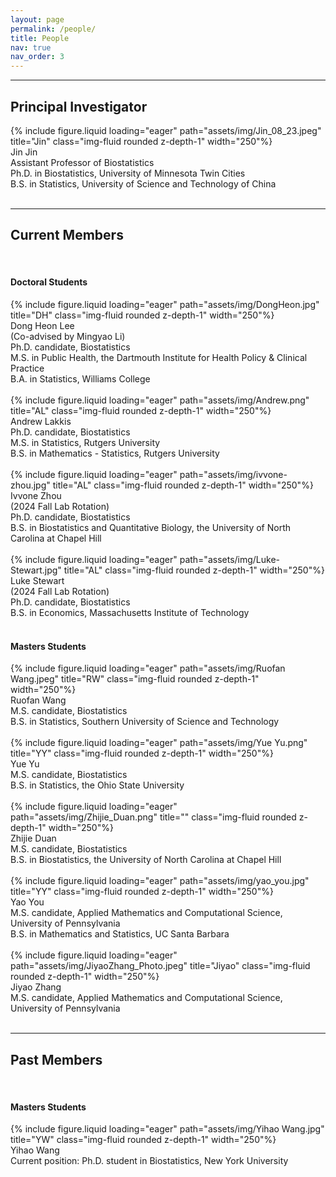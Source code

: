 ```yaml
---
layout: page
permalink: /people/
title: People
nav: true
nav_order: 3
---
```


---

## Principal Investigator

<div class="row justify-content-sm-center">
    <div class="col-sm-4 mt-3 mt-md-0">
        {% include figure.liquid loading="eager"  path="assets/img/Jin_08_23.jpeg" title="Jin" class="img-fluid rounded z-depth-1" width="250"%}
    </div>
    <div class="col-sm-8 mt-3 mt-md-0">
    Jin Jin <br />
    Assistant Professor of Biostatistics <br />
    Ph.D. in Biostatistics, University of Minnesota Twin Cities <br />
    B.S. in Statistics, University of Science and Technology of China</div>
</div>  
&nbsp;

---

## Current Members

&nbsp;

#### Doctoral Students

<div class="row justify-content-sm-center">
    <div class="col-sm-4 mt-3 mt-md-0">
        {% include figure.liquid loading="eager"  path="assets/img/DongHeon.jpg" title="DH" class="img-fluid rounded z-depth-1" width="250"%}
    </div>
    <div class="col-sm-8 mt-3 mt-md-0">
    Dong Heon Lee <br />
    (Co-advised by Mingyao Li) <br />
    Ph.D. candidate, Biostatistics <br />
    M.S. in Public Health, the Dartmouth Institute for Health Policy & Clinical Practice <br />
    B.A. in Statistics, Williams College
    </div>
</div>  
&nbsp;

<div class="row justify-content-sm-center">
    <div class="col-sm-4 mt-3 mt-md-0">
        {% include figure.liquid loading="eager"  path="assets/img/Andrew.png" title="AL" class="img-fluid rounded z-depth-1" width="250"%}
    </div>
    <div class="col-sm-8 mt-3 mt-md-0">
    Andrew Lakkis <br />
    Ph.D. candidate, Biostatistics <br />
    M.S. in Statistics, Rutgers University <br />
    B.S. in Mathematics - Statistics, Rutgers University
    </div>
</div>  
&nbsp;

<div class="row justify-content-sm-center">
    <div class="col-sm-4 mt-3 mt-md-0">
        {% include figure.liquid loading="eager"  path="assets/img/ivvone-zhou.jpg" title="AL" class="img-fluid rounded z-depth-1" width="250"%}
    </div>
    <div class="col-sm-8 mt-3 mt-md-0">
    Ivvone Zhou <br />
    (2024 Fall Lab Rotation) <br />
    Ph.D. candidate, Biostatistics <br />
    B.S. in Biostatistics and Quantitative Biology, the University of North Carolina at Chapel Hill
    </div>
</div>  
&nbsp;

<div class="row justify-content-sm-center">
    <div class="col-sm-4 mt-3 mt-md-0">
        {% include figure.liquid loading="eager"  path="assets/img/Luke-Stewart.jpg" title="AL" class="img-fluid rounded z-depth-1" width="250"%}
    </div>
    <div class="col-sm-8 mt-3 mt-md-0">
    Luke Stewart<br />
    (2024 Fall Lab Rotation) <br />
    Ph.D. candidate, Biostatistics <br />
    B.S. in Economics, Massachusetts Institute of Technology
    </div>
</div>  
&nbsp;
&nbsp;

#### Masters Students

<div class="row justify-content-sm-center">
    <div class="col-sm-4 mt-3 mt-md-0">
        {% include figure.liquid loading="eager"  path="assets/img/Ruofan Wang.jpeg" title="RW" class="img-fluid rounded z-depth-1" width="250"%}
    </div>
    <div class="col-sm-8 mt-3 mt-md-0">
    Ruofan Wang <br />
    M.S. candidate, Biostatistics <br />
    B.S. in Statistics, Southern University of Science and Technology
    </div>
</div>  
&nbsp;

<div class="row justify-content-sm-center">
    <div class="col-sm-4 mt-3 mt-md-0">
        {% include figure.liquid loading="eager"  path="assets/img/Yue Yu.png" title="YY" class="img-fluid rounded z-depth-1" width="250"%}
    </div>
    <div class="col-sm-8 mt-3 mt-md-0">
    Yue Yu <br />
    M.S. candidate, Biostatistics <br />
    B.S. in Statistics, the Ohio State University
    </div>
</div>  
&nbsp;

<div class="row justify-content-sm-center">
    <div class="col-sm-4 mt-3 mt-md-0">
        {% include figure.liquid loading="eager"  path="assets/img/Zhijie_Duan.png" title="" class="img-fluid rounded z-depth-1" width="250"%}
    </div>
    <div class="col-sm-8 mt-3 mt-md-0">
    Zhijie Duan<br />
    M.S. candidate, Biostatistics <br />
    B.S. in Biostatistics, the University of North Carolina at Chapel Hill
</div>
</div>  
&nbsp;

<div class="row justify-content-sm-center">
    <div class="col-sm-4 mt-3 mt-md-0">
        {% include figure.liquid loading="eager"  path="assets/img/yao_you.jpg" title="YY" class="img-fluid rounded z-depth-1" width="250"%}
    </div>
    <div class="col-sm-8 mt-3 mt-md-0">
    Yao You<br />
    M.S. candidate, Applied Mathematics and Computational Science, University of Pennsylvania <br />
    B.S. in Mathematics and Statistics, UC Santa Barbara
    </div>
</div>  
&nbsp;

<div class="row justify-content-sm-center">
    <div class="col-sm-4 mt-3 mt-md-0">
        {% include figure.liquid loading="eager"  path="assets/img/JiyaoZhang_Photo.jpeg" title="Jiyao" class="img-fluid rounded z-depth-1" width="250"%}
    </div>
    <div class="col-sm-8 mt-3 mt-md-0">
    Jiyao Zhang<br />
    M.S. candidate, Applied Mathematics and Computational Science, University of Pennsylvania <br />
    </div>
</div>  
&nbsp;

---

## Past Members

&nbsp;

#### Masters Students

<div class="row justify-content-sm-center">
    <div class="col-sm-4 mt-3 mt-md-0">
        {% include figure.liquid loading="eager"  path="assets/img/Yihao Wang.jpg" title="YW" class="img-fluid rounded z-depth-1" width="250"%}
    </div>
    <div class="col-sm-8 mt-3 mt-md-0">
    Yihao Wang <br />
    Current position: Ph.D. student in Biostatistics, New York University
    </div>
</div>  
&nbsp;
&nbsp;
&nbsp;
